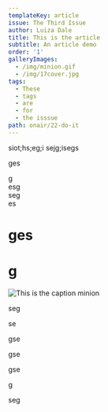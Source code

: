 ```yaml
---
templateKey: article
issue: The Third Issue
author: Luiza Dale
title: This is the article
subtitle: An article demo
order: '1'
galleryImages:
  - /img/minion.gif
  - /img/17cover.jpg
tags:
  - These
  - tags
  - are
  - for
  - the isssue
path: onair/22-do-it
---
```

siot;hs;eg;i sejg;isegs

ges

g  
esg  
seg  
es  

# ges

# g

![This is the caption minion](/img/minion.gif)

seg

se

gse

gse

gse

g

seg
